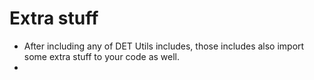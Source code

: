 # Extra stuff
- After including any of DET Utils includes, those includes also import some extra stuff to your code as well.
-
